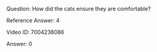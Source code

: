 Question: How did the cats ensure they are comfortable?

Reference Answer: 4

Video ID: 7004238086

Answer: 0

